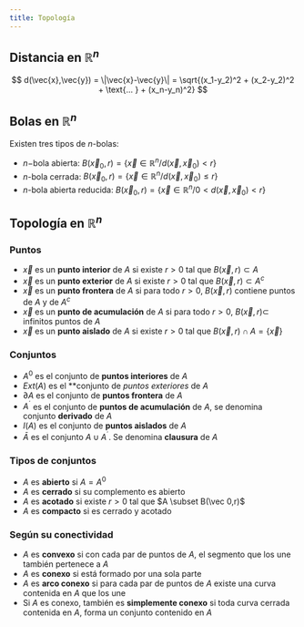 ```yaml
---
title: Topología
---
```


## Distancia en $\mathbb{R}^n$

$$
d(\vec{x},\vec{y}) = \|\vec{x}-\vec{y}\| = \sqrt{(x_1-y_2)^2 + (x_2-y_2)^2 + \text{... } + (x_n-y_n)^2}
$$

## Bolas en $\mathbb{R}^n$

Existen tres tipos de $n$-bolas:

- $n-$bola abierta: $B(\vec x_0, r) = \{\vec x \in \mathbb{R}^n / d(\vec x,\vec x_0) < r\}$
- $n$-bola cerrada: $B(\vec x_0, r) = \{\vec x \in \mathbb{R}^n / d(\vec x,\vec x_0) \leq r\}$
- $n$-bola abierta reducida: $B(\vec x_0, r) = \{\vec x \in \mathbb{R}^n /0 < d(\vec x,\vec x_0) < r\}$

## Topología en $\mathbb{R}^n$

### Puntos

- $\vec x$ es un **punto interior** de $A$ si existe $r > 0$ tal que $B(\vec x, r) \subset A$
- $\vec x$ es un **punto exterior** de $A$ si existe $r > 0$ tal que $B(\vec x, r) \subset A^c$
- $\vec x$ es un **punto frontera** de $A$ si para todo $r > 0$, $B(\vec x, r)$ contiene puntos de $A$ y de $A^c$
- $\vec x$ es un **punto de acumulación** de $A$ si para todo $r > 0$, $B(\vec x, r) \subset$ infinitos puntos de $A$
- $\vec x$ es un **punto aislado** de $A$ si existe $r > 0$ tal que $B(\vec x, r) \cap A = \{\vec x\}$

### Conjuntos

- $A^0$ es el conjunto de **puntos interiores** de $A$
- $Ext(A)$ es el **conjunto de *puntos exteriores* de $A$
- $\partial A$ es el conjunto de **puntos frontera** de $A$
- $A^´$ es el conjunto de **puntos de acumulación** de $A$, se denomina conjunto **derivado** de $A$
- $I(A)$ es el conjunto de **puntos aislados** de $A$
- $\bar A$ es el conjunto $A \cup A^´$. Se denomina **clausura** de $A$

### Tipos de conjuntos

- $A$ es **abierto** si $A = A^0$
- $A$ es **cerrado** si su complemento es abierto
- $A$ es **acotado** si existe $r > 0$ tal que $A \subset B(\vec 0,r)$
- $A$ es **compacto** si es cerrado y acotado

### Según su conectividad

- $A$ es **convexo** si con cada par de puntos de $A$, el segmento que los une también pertenece a $A$
- $A$ es **conexo** si está formado por una sola parte
- $A$ es **arco conexo** si para cada par de puntos de $A$ existe una curva contenida en $A$ que los une
- Si $A$ es conexo, también es **simplemente conexo** si toda curva cerrada contenida en $A$, forma un conjunto contenido en $A$
